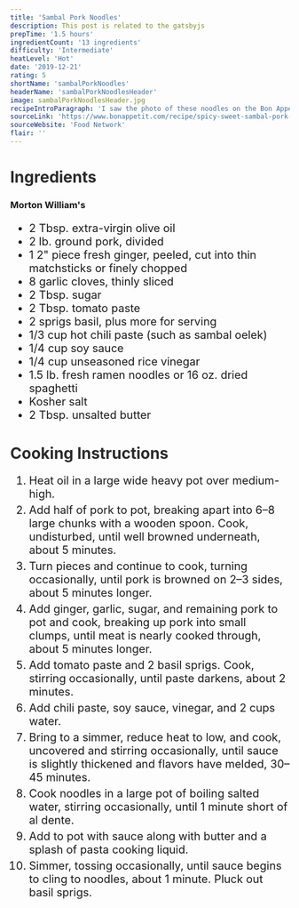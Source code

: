 ```yaml
---
title: 'Sambal Pork Noodles'
description: This post is related to the gatsbyjs
prepTime: '1.5 hours'
ingredientCount: '13 ingredients'
difficulty: 'Intermediate'
heatLevel: 'Hot'
date: '2019-12-21'
rating: 5
shortName: 'sambalPorkNoodles'
headerName: 'sambalPorkNoodlesHeader'
image: sambalPorkNoodlesHeader.jpg
recipeIntroParagraph: 'I saw the photo of these noodles on the Bon Appetit Instagram page and really wanted to give them a try. They were incredible, if you are fine with a little heat. The chili paste added a nice kick, and the sugar made the noodles sweet. This is definitely a recipe I will go back and make again in the future.'
sourceLink: 'https://www.bonappetit.com/recipe/spicy-sweet-sambal-pork-noodles'
sourceWebsite: 'Food Network'
flair: ''
---
```


<h1 style="color: #2B2B2B;">Ingredients</h1>

<h3>Morton William's</h3>
<ul style="font-size: 20px;">
    <li>2 Tbsp. extra-virgin olive oil</li>
    <li>2 lb. ground pork, divided</li>
    <li>1 2" piece fresh ginger, peeled, cut into thin matchsticks or finely chopped</li>
    <li>8 garlic cloves, thinly sliced</li>
    <li>2 Tbsp. sugar</li>
    <li>2 Tbsp. tomato paste</li>
    <li>2 sprigs basil, plus more for serving</li>
    <li>1/3 cup hot chili paste (such as sambal oelek)</li>
    <li>1/4 cup soy sauce</li>
    <li>1/4 cup unseasoned rice vinegar</li>
    <li>1.5 lb. fresh ramen noodles or 16 oz. dried spaghetti</li>
    <li>Kosher salt</li>
    <li>2 Tbsp. unsalted butter</li>
</ul>

<h1 style="color: #2B2B2B; margin-top: 40px;">Cooking Instructions</h1>
<ol style="font-size: 20px" className="cookingInstructionsOL">
    <li style="margin: 5px 0;">Heat oil in a large wide heavy pot over medium-high.</li>
    <li style="margin: 5px 0;">Add half of pork to pot, breaking apart into 6–8 large chunks with a wooden spoon. Cook, undisturbed, until well browned underneath, about 5 minutes.</li>
    <li style="margin: 5px 0;">Turn pieces and continue to cook, turning occasionally, until pork is browned on 2–3 sides, about 5 minutes longer.</li>
    <li style="margin: 5px 0;">Add ginger, garlic, sugar, and remaining pork to pot and cook, breaking up pork into small clumps, until meat is nearly cooked through, about 5 minutes longer.</li>
    <li style="margin: 5px 0;">Add tomato paste and 2 basil sprigs. Cook, stirring occasionally, until paste darkens, about 2 minutes.</li>
    <li style="margin: 5px 0;">Add chili paste, soy sauce, vinegar, and 2 cups water.</li>
    <li style="margin: 5px 0;">Bring to a simmer, reduce heat to low, and cook, uncovered and stirring occasionally, until sauce is slightly thickened and flavors have melded, 30–45 minutes.</li>
    <li style="margin: 5px 0;">Cook noodles in a large pot of boiling salted water, stirring occasionally, until 1 minute short of al dente.</li>
    <li style="margin: 5px 0;">Add to pot with sauce along with butter and a splash of pasta cooking liquid.</li>
    <li style="margin: 5px 0;">Simmer, tossing occasionally, until sauce begins to cling to noodles, about 1 minute. Pluck out basil sprigs.</li>
</ol>
